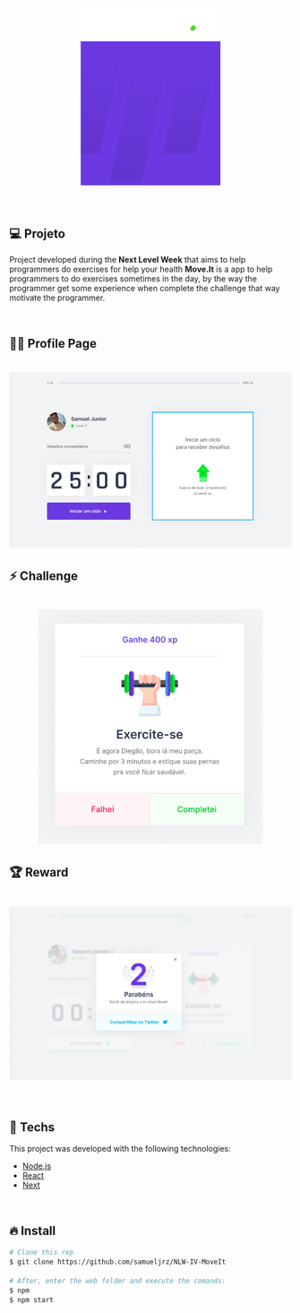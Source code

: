 <h1 align="center">
  <img alt="MoveIt" title="#delicinha" src=".github/moveitpng.svg" width="250px" />
  <br/>
  <img alt="MoveIt" title="#delicinha" src=".github/movit.png" width="250px" />
</h1>

<br />

## 💻 Projeto


Project developed during the <strong>Next Level Week</strong> that aims to help programmers do exercises for help your health
<strong>Move.It</strong> is a app to help programmers to do exercises sometimes in the day, by the way the programmer get some experience when complete the challenge that way motivate the programmer.

<br />

## 🧑‍🦱 Profile Page

<h1 align="center">
  <img alt="MoveIt" title="#delicinha" src=".github/profile.png" />
</h1>

##  ⚡ Challenge

<h1 align="center">
    <img src=".github/desafio.png" />
</h1>

## 🏆 Reward

<h1 align="center">
    <img src=".github/reward.png" />
</h1>

<br />

## 🚀 Techs

This project was developed with the following technologies:

- [Node.js](https://nodejs.org/en/)
- [React](https://reactjs.org)
- [Next](https://nextjs.org/)

<br />

## 🔥 Install

```bash
# Clone this rep
$ git clone https://github.com/samueljrz/NLW-IV-MoveIt

# After, enter the web folder and execute the comands:
$ npm
$ npm start
```
